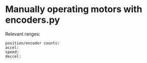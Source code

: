 # Manually operating motors with encoders.py
Relevant ranges: <br />
```
position/encoder counts:
accel:
speed:
deccel:
```
